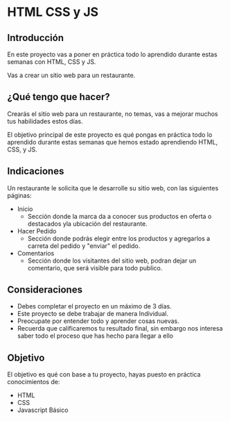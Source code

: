 # HTML CSS y JS

## Introducción

En este proyecto vas a poner en práctica todo lo aprendido durante estas semanas con HTML, CSS y JS.

Vas a crear un sitio web para un restaurante.

## ¿Qué tengo que hacer?

Crearás el sitio web para un restaurante, no temas, vas a mejorar muchos tus habilidades estos días.

El objetivo principal de este proyecto es qué pongas en práctica todo lo aprendido durante estas semanas que hemos estado aprendiendo HTML, CSS, y JS. 

## Indicaciones

Un restaurante le solicita que le desarrolle su sitio web, con las siguientes páginas: 
- Inicio
    - Sección donde la marca da a conocer sus productos en oferta o destacados yla ubicación del restaurante.
- Hacer Pedido
    - Sección donde podrás elegir entre los productos y agregarlos a carreta del pedido y "enviar" el pedido. 
- Comentarios
    - Sección donde los visitantes del sitio web, podran dejar un comentario, que será visible para todo publico.


## Consideraciones

- Debes completar el proyecto en un máximo de 3 días. 
- Este proyecto se debe trabajar de manera Individual.
- Preocupate por entender todo y aprender cosas nuevas.
- Recuerda que calificaremos tu resultado final, sin embargo nos interesa saber todo el proceso que has hecho para llegar a ello

## Objetivo

El objetivo es qué con base a tu proyecto, hayas puesto en práctica conocimientos de: 

 - HTML
 - CSS
 - Javascript Básico